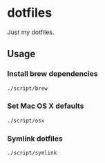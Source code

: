 # dotfiles
Just my dotfiles.

## Usage
### Install brew dependencies
```sh
./script/brew
```

### Set Mac OS X defaults
```sh
./script/osx
```

### Symlink dotfiles
```sh
./script/symlink
```
